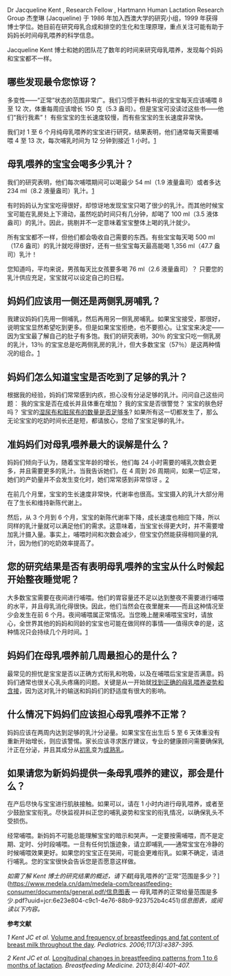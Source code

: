 Dr Jacqueline Kent , Research Fellow , Hartmann Human Lactation Research Group
杰奎琳 (Jacqueline) 于 1986 年加入西澳大学的研究小组，1999 年获得博士学位。她目前在研究母乳合成和排空的生化和生理原理，重点关注可能有助于妈妈长时间母乳喂养的科学信息。

Jacqueline Kent 博士和她的团队花了数年的时间来研究母乳喂养，发现每个妈妈和宝宝都不一样。

## 哪些发现最令您惊讶？

多变性——“正常”状态的范围非常广。我们习惯于教科书说的宝宝每天应该哺喂 8 至 12 次，体重每周应该增长 150 克（5.3 盎司）。但是宝宝可没读过这些书——他们“我行我素”！ 有些宝宝的生长速度较慢，而有些宝宝的生长速度非常快。

我们对 1 至 6 个月纯母乳喂养的宝宝进行研究，结果表明，他们通常每天需要哺喂 4 至 13 次，每次哺乳时间为 12 分钟到接近 1 小时。[1](https://www.medela.cn/breastfeeding/mums-journey/normal-breastfeeding#reference)

## 母乳喂养的宝宝会喝多少乳汁？

我们的研究表明，他们每次哺喂期间可以喝最少 54 ml（1.9 液量盎司）或者多达 234 ml（8.2 液量盎司）乳汁。[1](https://www.medela.cn/breastfeeding/mums-journey/normal-breastfeeding#reference)

有时妈妈认为宝宝吃得很好，却惊讶地发现宝宝只喝了很少的乳汁。而其他时候宝宝可能在乳房处上下滑动，虽然吃奶时间只有几分钟，却喝了 100 ml（3.5 液体盎司）的乳汁。因此，挑剔并不一定意味着宝宝整体上喝的乳汁就少。

所有宝宝都不一样，但他们都会吸收自己需要的东西。有些宝宝每天喝 500 ml（17.6 盎司）的乳汁就吃得很好，还有一些宝宝每天最高能喝 1,356 ml（47.7 盎司）乳汁！

您知道吗，平均来说，男孩每天比女孩要多喝 76 ml（2.6 液量盎司）？ 只要您的乳汁供应充足，宝宝就可以设定自己的日程。

## 妈妈们应该用一侧还是两侧乳房哺乳？

我建议妈妈们先用一侧哺乳，然后再用另一侧乳房哺乳。如果宝宝接受，那很好，说明宝宝显然希望吃到更多。但是如果宝宝拒绝，也不要担心。让宝宝来决定——因为宝宝最了解自己的肚子有多饱。我们的研究表明，30％ 的宝宝只吃一侧乳房的乳汁，13％ 的宝宝总是吃两侧乳房的乳汁，但大多数宝宝（57％）是这两种情况的组合。[1](https://www.medela.cn/breastfeeding/mums-journey/normal-breastfeeding#reference)

## 妈妈们怎么知道宝宝是否吃到了足够的乳汁？

根据我的经验，妈妈们常常感到内疚，担心没有分泌足够的乳汁。问问自己这些问题： 我的宝宝是否在成长并且体重在增加？ 我的宝宝是否很警觉？ 宝宝的肤色好吗？ 宝宝的[湿尿布和脏尿布的数量是否足够多](https://www.medela.cn/breastfeeding/mums-journey/support-newborn)? 如果所有这一切都发生了，那么无论宝宝的吃奶时间长还是短，都请放心，您给了宝宝足够的乳汁。

## 准妈妈们对母乳喂养最大的误解是什么？

妈妈们倾向于认为，随着宝宝年龄的增长，他们每 24 小时需要的哺乳次数会更多，并且需要更多的乳汁。当我告诉她们，在 4 周到 26 周期间，如果一切正常，她们的产奶量并不会发生变化时，她们常常感到非常惊讶 。[2](https://www.medela.cn/breastfeeding/mums-journey/normal-breastfeeding#reference)

在前几个月里，宝宝的生长速度非常快，代谢率也很高。宝宝摄入的乳汁大部分用在了生长和维持新陈代谢上。

然后，从 3 个月到 6 个月，宝宝的新陈代谢率下降，成长速度也相应下降，所以同样的乳汁量就可以满足他们的需求。这意味着，当宝宝长得更大时，并不需要增加乳汁摄入量。事实上，哺喂时间和次数会减少，但宝宝仍然能获得相同量的乳汁，因为他们的吃奶效率提高了。

## 您的研究结果是否有表明母乳喂养的宝宝从什么时候起开始整夜睡觉呢？

大多数宝宝需要在夜间进行哺喂。他们的胃容量还不足以达到整夜不需要进行哺喂的水平，并且母乳消化得很快。因此，他们当然会在夜里醒来——而且这种情况至少会发生在前 6 个月。夜间哺喂属正常情况。当您晚上醒来哺喂宝宝时，请放心，全世界其他的妈妈和同龄的宝宝也可能在做同样的事情——值得庆幸的是，这种情况只会持续几个月时间。[1](https://www.medela.cn/breastfeeding/mums-journey/normal-breastfeeding#reference)

## 妈妈们在母乳喂养前几周最担心的是什么？

最常见的担忧是宝宝是否以正确方式衔乳和吮吸，以及在哺喂后宝宝是否满意。妈妈们通常也很关心乳头疼痛的问题。关键是从一开始就[找到正确的母乳喂养姿势和含接](https://www.medela.cn/breastfeeding/mums-journey/breastfeeding-latch)，因为这对乳汁的输送和妈妈们的舒适度有很大的影响。

## 什么情况下妈妈们应该担心母乳喂养不正常？

妈妈应该在两周内达到足够的乳汁分泌量。如果宝宝在出生后 5 至 6 天体重没有重新开始增长，则应该警惕。家长应该寻求医疗建议，专业的健康顾问需要确保乳汁正在分泌，并且其成分从[初乳](https://www.medela.cn/breastfeeding/mums-journey/colostrum)变为[成熟乳](https://www.medela.cn/breastfeeding/mums-journey/mature-milk)。

## 如果请您为新妈妈提供一条母乳喂养的建议，那会是什么？

在产后尽快与宝宝进行肌肤接触。如果可以，请在 1 小时内进行母乳喂养，或者至少鼓励宝宝衔乳。尽快监视并纠正您的哺乳姿势和宝宝的衔乳情况，以确保乳头不受损伤。

经常哺喂。新妈妈不可能总能理解宝宝的暗示和哭声。一定要按需哺喂，而不是定期、定时、分时段哺喂。一旦有任何饥饿迹象，请立即哺乳——通常宝宝在冷静的时候哺喂效果更好。如果您的宝宝正在哭闹，可能会更难衔乳。如果不确定，请进行哺乳。您的宝宝很快会告诉您是否愿意这样做。

*如需了解 Kent 博士的研究结果的概述，请下载*[母乳喂养的“正常”范围是多少？](https://www.medela.cn/dam/medela-com/breastfeeding-consumer/documents/general.pdf/信息图表 — 母乳喂养的正常给量范围是多少.pdf?uuid=jcr:6e23e804-c9c1-4e76-88b9-923752b4c451)*信息图表，或阅读以下内容。*

**参考文献**

*1 Kent JC et al.* [Volume and frequency of breastfeedings and fat content of breast milk throughout the day](http://www.ncbi.nlm.nih.gov/pubmed/16510619)*. Pediatrics. 2006;117(3):e387-395.*

*2 Kent JC et al.* [Longitudinal changes in breastfeeding patterns from 1 to 6 months of lactation](http://www.ncbi.nlm.nih.gov/pubmed/23560450)*. Breastfeeding Medicine. 2013;8(4):401-407.*